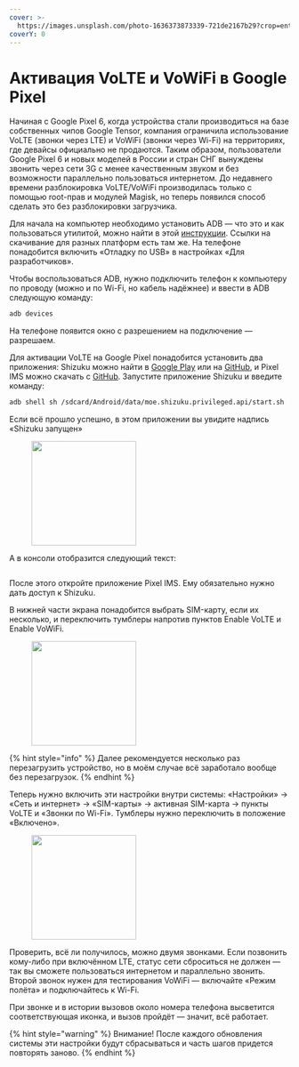 ```yaml
---
cover: >-
  https://images.unsplash.com/photo-1636373873339-721de2167b29?crop=entropy&cs=srgb&fm=jpg&ixid=M3wxOTcwMjR8MHwxfHNlYXJjaHwxMHx8cGl4ZWwlMjA2fGVufDB8fHx8MTcwNzg0OTEyMXww&ixlib=rb-4.0.3&q=85
coverY: 0
---
```


# Активация VoLTE и VoWiFi в Google Pixel

Начиная с Google Pixel 6, когда устройства стали производиться на базе собственных чипов Google Tensor, компания ограничила использование VoLTE (звонки через LTE) и VoWiFi (звонки через Wi-Fi) на территориях, где девайсы официально не продаются. Таким образом, пользователи Google Pixel 6 и новых моделей в России и стран СНГ вынуждены звонить через сети 3G с менее качественным звуком и без возможности параллельно пользоваться интернетом. До недавнего времени разблокировка VoLTE/VoWiFi производилась только с помощью root-прав и модулей Magisk, но теперь появился способ сделать это без разблокировки загрузчика.&#x20;

Для начала на компьютер необходимо установить ADB — что это и как пользоваться утилитой, можно найти в этой [инструкции](../adb.md). Ссылки на скачивание для разных платформ есть там же. На телефоне понадобится включить «Отладку по USB» в настройках «Для разработчиков».&#x20;

Чтобы воспользоваться ADB, нужно подключить телефон к компьютеру по проводу (можно и по Wi-Fi, но кабель надёжнее) и ввести в ADB следующую команду:

```bash
adb devices
```

На телефоне появится окно с разрешением на подключение — разрешаем.&#x20;

Для активации VoLTE на Google Pixel понадобится установить два приложения: Shizuku можно найти в [Google Play](https://play.google.com/store/apps/details?id=moe.shizuku.privileged.api) или на [GitHub](https://github.com/RikkaApps/Shizuku/releases), и Pixel IMS можно скачать с [GitHub](https://github.com/kyujin-cho/pixel-volte-patch/releases). Запустите приложение Shizuku и введите команду:

```bash
adb shell sh /sdcard/Android/data/moe.shizuku.privileged.api/start.sh
```

Если всё прошло успешно, в этом приложении вы увидите надпись «Shizuku запущен»

<figure><img src="../../.gitbook/assets/shizuku_run (1).png" alt="" width="188"><figcaption></figcaption></figure>

А в консоли отобразится следующий текст:

<figure><img src="../../.gitbook/assets/shizuku_run.png" alt=""><figcaption></figcaption></figure>

После этого откройте приложение Pixel IMS. Ему обязательно нужно дать доступ к Shizuku.

В нижней части экрана понадобится выбрать SIM-карту, если их несколько, и переключить тумблеры напротив пунктов Enable VoLTE и Enable VoWiFi.

<figure><img src="../../.gitbook/assets/pixel_ims.png" alt="" width="188"><figcaption></figcaption></figure>

{% hint style="info" %}
Далее рекомендуется несколько раз перезагрузить устройство, но в моём случае всё заработало вообще без перезагрузок.&#x20;
{% endhint %}

Теперь нужно включить эти настройки внутри системы: «Настройки» → «Сеть и интернет» → «SIM-карты» → активная SIM-карта → пункты VoLTE и «Звонки по Wi-Fi». Тумблеры нужно переключить в положение «Включено».&#x20;

<figure><img src="../../.gitbook/assets/sim_setting.png" alt="" width="188"><figcaption></figcaption></figure>

Проверить, всё ли получилось, можно двумя звонками. Если позвонить кому-либо при включённом LTE, статус сети сброситься не должен — так вы сможете пользоваться интернетом и параллельно звонить. Второй звонок нужен для тестирования VoWiFi — включайте «Режим полёта» и подключайтесь к Wi-Fi.&#x20;

При звонке и в истории вызовов около номера телефона высветится соответствующая иконка, и вызов пройдёт — значит, всё работает.

{% hint style="warning" %}
Внимание! После каждого обновления системы эти настройки будут сбрасываться и часть шагов придется повторять заново.
{% endhint %}

